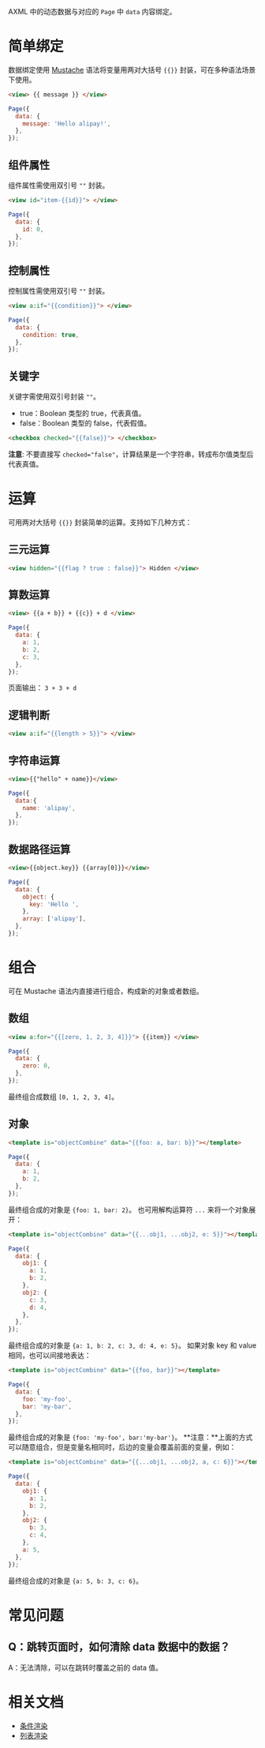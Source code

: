 AXML 中的动态数据与对应的 `Page` 中 `data` 内容绑定。

# 简单绑定
数据绑定使用 [Mustache](http://mustache.github.io/) 语法将变量用两对大括号 `{{}}` 封装，可在多种语法场景下使用。
```html
<view> {{ message }} </view>
```

```javascript
Page({
  data: {
    message: 'Hello alipay!',
  },
});
```

## 组件属性
组件属性需使用双引号 `""` 封装。
```html
<view id="item-{{id}}"> </view>
```

```javascript
Page({
  data: {
    id: 0,
  },
});
```

## 控制属性
控制属性需使用双引号 `""` 封装。

```html
<view a:if="{{condition}}"> </view>
```

```javascript
Page({
  data: {
    condition: true,
  },
});
```

## 关键字
关键字需使用双引号封装 `""`。

- true：Boolean 类型的 true，代表真值。
- false：Boolean 类型的 false，代表假值。

```html
<checkbox checked="{{false}}"> </checkbox>
```
**注意**: 不要直接写 `checked="false"`，计算结果是一个字符串，转成布尔值类型后代表真值。

# 运算
可用两对大括号 `{{}}` 封装简单的运算。支持如下几种方式：

## 三元运算
```html
<view hidden="{{flag ? true : false}}"> Hidden </view>
```

## 算数运算
```html
<view> {{a + b}} + {{c}} + d </view>
```

```javascript
Page({
  data: {
    a: 1,
    b: 2,
    c: 3,
  },
});
```
页面输出：
`3 + 3 + d`

## 逻辑判断
```html
<view a:if="{{length > 5}}"> </view>
```

## 字符串运算
```html
<view>{{"hello" + name}}</view>
```

```javascript
Page({
  data:{
    name: 'alipay',
  },
});
```

## 数据路径运算
```html
<view>{{object.key}} {{array[0]}}</view>
```

```javascript
Page({
  data: {
    object: {
      key: 'Hello ',
    },
    array: ['alipay'],
  },
});
```

# 组合
可在 Mustache 语法内直接进行组合，构成新的对象或者数组。

## 数组
```html
<view a:for="{{[zero, 1, 2, 3, 4]}}"> {{item}} </view>
```

```javascript
Page({
  data: {
    zero: 0,
  },
});
```
最终组合成数组 `[0, 1, 2, 3, 4]`。

## 对象
```html
<template is="objectCombine" data="{{foo: a, bar: b}}"></template>
```

```javascript
Page({
  data: {
    a: 1,
    b: 2,
  },
});
```
最终组合成的对象是 `{foo: 1, bar: 2}`。
也可用解构运算符 `...` 来将一个对象展开：

```html
<template is="objectCombine" data="{{...obj1, ...obj2, e: 5}}"></template>
```

```javascript
Page({
  data: {
    obj1: {
      a: 1,
      b: 2,
    },
    obj2: {
      c: 3,
      d: 4,
    },
  },
});
```
最终组合成的对象是 `{a: 1, b: 2, c: 3, d: 4, e: 5}`。
如果对象 key 和 value 相同，也可以间接地表达：

```html
<template is="objectCombine" data="{{foo, bar}}"></template>
```

```javascript
Page({
  data: {
    foo: 'my-foo',
    bar: 'my-bar',
  },
});
```
最终组合成的对象是 `{foo: 'my-foo', bar:'my-bar'}`。
**注意：**上面的方式可以随意组合，但是变量名相同时，后边的变量会覆盖前面的变量，例如：

```html
<template is="objectCombine" data="{{...obj1, ...obj2, a, c: 6}}"></template>
```

```javascript
Page({
  data: {
    obj1: {
      a: 1,
      b: 2,
    },
    obj2: {
      b: 3,
      c: 4,
    },
    a: 5,
  },
});
```
最终组合成的对象是 `{a: 5, b: 3, c: 6}`。

# 常见问题
## Q：跳转页面时，如何清除 data 数据中的数据？
A：无法清除，可以在跳转时覆盖之前的 data 值。

# 相关文档
- [条件渲染](https://opendocs.alipay.com/mini/framework/conditional-render)
- [列表渲染](https://opendocs.alipay.com/mini/framework/list-render)

